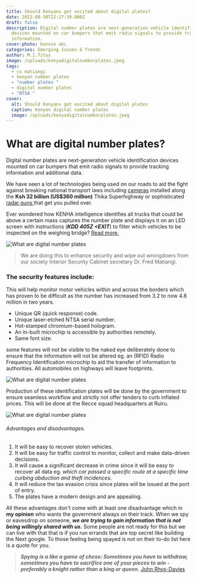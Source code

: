 ```yaml
---
title: Should Kenyans get excited about digital plates?
date: 2022-08-30T22:27:39.000Z
draft: false
description: Digital number plates are next-generation vehicle identification
  devices mounted on car bumpers that emit radio signals to provide tracking
  information.
cover-photo: bunnie abc
categories: Emerging Issues & Trends
author: M.I.Titus
image: /uploads/kenyadigitalnumberplates.jpeg
tags:
  - cs matiangi
  - kenyan number plates
  - "number plates "
  - digital number plates
  - "NTSA "
cover:
  alt: Should Kenyans get excited about digital plates
  caption: Kenyan digital number plates
  image: /uploads/kenyadigitalnumberplates.jpeg
---
```

# What are digital number plates?

Digital number plates are next-generation vehicle identification devices mounted on car bumpers that emit radio signals to provide tracking information and additional data.

We have seen a lot of technologies being used on our roads to aid the fight against breaking national transport laws including [cameras](https://roadsafety.transport.nsw.gov.au/speeding/speedcameras/howdo_theywork.html) installed along the **Ksh 32 billion (US$360 million)** Thika Superhighway or sophisticated [radar guns ](https://en.wikipedia.org/wiki/Radar_speed_gun)that get you pulled over.

Ever wondered how KENHA intelligence identifies all trucks that could be above a certain mass captures the number plate and displays it on an LED screen with instructions (**_KDD 405Z <EXIT_**) to filter which vehicles to be inspected on the weighing bridge? [Read more. ](https://uzalendonews.co.ke/kenha-installs-spy-cameras-to-nab-rogue-transporters/)

![What are digital number plates](/uploads/csdigitalnumberplates.jpeg "From left Cs's Joe Mucheru,James macharia and Dr Fred Matiangi and other officials.")

> We are doing this to enhance security and wipe out wrongdoers from our society Interior Security Cabinet secretary Dr. Fred Matiangi.

### The security features include:

This will help monitor motor vehicles within and across the borders which has proven to be difficult as the number has increased from 3.2 to now 4.8 million in two years.

* Unique QR (quick response) code.
* Unique laser-etched NTSA serial number.
* Hot-stamped chromium-based hologram.
* An in-built microchip is accessible by authorities remotely.
* Same font size.

some features will not be visible to the naked eye deliberately done to ensure that the information will not be altered eg. an (RFID) Radio Frequency Identification microchip to aid the transfer of information to authorities. All automobiles on highways will leave footprints.

![What are digital number plates](/uploads/drivelesscars.jpg "RFID illustration")

Production of these identification plates will be done by the government to ensure seamless workflow and strictly not offer tenders to curb inflated prices. This will be done at the Recce squad headquarters at Ruiru.

![What are digital number plates](/uploads/productionofdigitalnumberplates.jpeg "Recce HQ production line")

###### Advantages and disadvantages.

1. It will be easy to recover stolen vehicles.
2. It will be easy for traffic control to monitor, collect and make data-driven decisions.
3. It will cause a significant decrease in crime since it will be easy to recover all data eg.   _which car passed a specific route at a specific time curbing abduction and theft incidences._
4. It will reduce the tax evasion crisis since plates will be issued at the port of entry.
5. The plates have a modern design and are appealing.

All these advantages don't come with at least one disadvantage which in **my opinion** who wants the government always on their track. When we spy or eavesdrop on someone, **_we are trying to gain information that is not being willingly shared with us._** Some people are not ready for this but we can live with that that is if you run errands that are top secret like building the Next google. To those feeling being spayed is not on their to-do list here is a quote for you.

> **_Spying is a like a game of chess: Sometimes you have to withdraw, sometimes you have to sacrifice one of your pieces to win - preferably a knight rather than a king or queen._** [John Rhys-Davies](https://www.brainyquote.com/topics/spying-quotes)